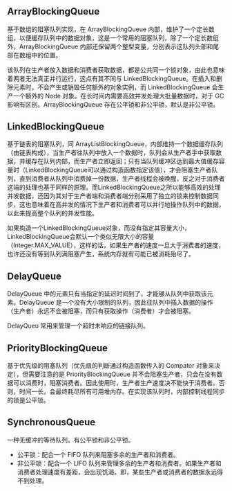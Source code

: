 #

## ArrayBlockingQueue

基于数组的阻塞队列实现，在 ArrayBlockingQueue 内部，维护了一个定长数组，以便缓存队列中的数据对象，这是一个常用的阻塞队列，除了一个定长数组外，ArrayBlockingQueue 内部还保留两个整型变量，分别表示这队列头部和尾部在数组中的位置。

该队列在生产者放入数据和消费者获取数据，都是公共同一个锁对象，由此也意味着两者无法真正并行运行，这点有其不同与 LinkedBlockingQueue。在插入和删除元素时，不会产生或销毁任何额外的对象实例，而 LinkedBlockingQueue 会生产一个额外的 Node 对象。在长时间内需要高效并发处理大批量数据时，对于 GC 影响有区别。ArrayBlockingQueue 存在公平锁和非公平锁，默认是非公平锁。

##  LinkedBlockingQueue

基于链表的阻塞队列，同 ArrayListBlockingQueue，内部维持一个数据缓存队列（由链表构成），当生产者往队列中放入一个数据时，队列会从生产者手中获取数据，并缓存在队列内部，而生产者立即返回；只有当队列缓冲区达到最大值缓存容量时（LinkedBlockingQueue可以通过构造函数指定该值），才会阻塞生产者队列，直到消费者从队列中消费掉一份数据，生产者线程会被唤醒，反之对于消费者这端的处理也基于同样的原理。而LinkedBlockingQueue之所以能够高效的处理并发数据，还因为其对于生产者端和消费者端分别采用了独立的锁来控制数据同步，这也意味着在高并发的情况下生产者和消费者可以并行地操作队列中的数据，以此来提高整个队列的并发性能。

如果构造一个LinkedBlockingQueue对象，而没有指定其容量大小，LinkedBlockingQueue会默认一个类似无限大小的容量（Integer.MAX_VALUE），这样的话，如果生产者的速度一旦大于消费者的速度，也许还没有等到队列满阻塞产生，系统内存就有可能已被消耗殆尽了。

## DelayQueue

DelayQueue 中的元素只有当指定的延迟时间到了，才能够从队列中获取该元素。DelayQueue 是一个没有大小限制的队列，因此往队列中插入数据的操作（生产者）永远不会被阻塞，而只有获取操作（消费者）才会被阻塞。

DelayQueu 常用来管理一个超时未响应的链接队列。

## PriorityBlockingQueue

基于优先级的阻塞队列（优先级的判断通过构造函数传入的 Compator 对象来决定），但需要注意的是 PriorityBlockingQueue 并不会阻塞生产者，只会在没有数据可以消费时，阻塞消费者。因此使用时，生产者生产速度决不能快于消费者。否则，时间一长，会最终耗尽所有可用堆内存。在实现该队列时，内部控制线程同步的锁是公平锁。

## SynchronousQueue

一种无缓冲的等待队列。有公平锁和非公平锁。

- 公平锁：配合一个 FIFO 队列来阻塞多余的生产者和消费者。
- 非公平锁：配合一个 LIFO 队列来管理多余的生产者和消费者。如果生产者和消费者处理速度有差距，会出现饥渴。即，某些生产者或消费者的数据永远得不到处理。